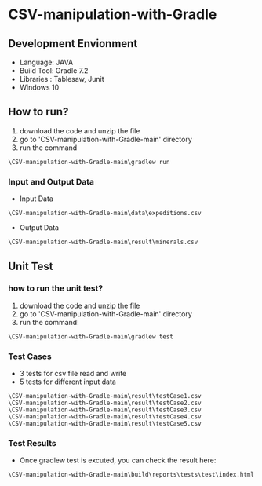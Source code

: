 # CSV-manipulation-with-Gradle

## Development Envionment
- Language: JAVA
- Build Tool: Gradle 7.2
- Libraries : Tablesaw, Junit
- Windows 10

## How to run?
1. download the code and unzip the file
2. go to 'CSV-manipulation-with-Gradle-main' directory
3. run the command
```
\CSV-manipulation-with-Gradle-main\gradlew run
```

### Input and Output Data 
- Input Data
```
\CSV-manipulation-with-Gradle-main\data\expeditions.csv
```
- Output Data
```
\CSV-manipulation-with-Gradle-main\result\minerals.csv
```

## Unit Test

### how to run the unit test?
1. download the code and unzip the file
2. go to 'CSV-manipulation-with-Gradle-main' directory
3. run the command!
```
\CSV-manipulation-with-Gradle-main\gradlew test
```

### Test Cases
- 3 tests for csv file read and write
- 5 tests for different input data
```
\CSV-manipulation-with-Gradle-main\result\testCase1.csv
\CSV-manipulation-with-Gradle-main\result\testCase2.csv
\CSV-manipulation-with-Gradle-main\result\testCase3.csv
\CSV-manipulation-with-Gradle-main\result\testCase4.csv
\CSV-manipulation-with-Gradle-main\result\testCase5.csv
```


### Test Results
- Once gradlew test is excuted, you can check the result here:
```
\CSV-manipulation-with-Gradle-main\build\reports\tests\test\index.html
```
